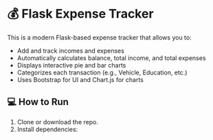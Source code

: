# 💰 Flask Expense Tracker

This is a modern Flask-based expense tracker that allows you to:

- Add and track incomes and expenses
- Automatically calculates balance, total income, and total expenses
- Displays interactive pie and bar charts
- Categorizes each transaction (e.g., Vehicle, Education, etc.)
- Uses Bootstrap for UI and Chart.js for charts

## 💻 How to Run

1. Clone or download the repo.
2. Install dependencies:
